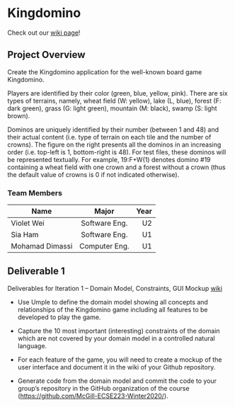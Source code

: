 # Kingdomino

Check out our [wiki page](https://github.com/McGill-ECSE223-Winter2020/ecse223-group-project-04/wiki)!

## Project Overview
Create the Kingdomino application for the well-known board game Kingdomino.

Players are identified by their color (green, blue, yellow, pink).
There are six types of terrains, namely, wheat field (W: yellow), lake (L, blue),
forest (F: dark green), grass (G: light green), mountain (M: black), swamp (S: light brown).

Dominos are uniquely identified by their number (between 1 and 48) and their actual content
(i.e. type of terrain on each tile and the number of crowns).
The figure on the right presents all the dominos in an increasing order (i.e. top-left is 1, bottom-right is 48).
For test files, these dominos will be represented textually.
For example, 19:F+W(1) denotes domino #19 containing a wheat field with one crown and a
forest without a crown (thus the default value of crowns is 0 if not indicated otherwise).

### Team Members
| Name          | Major         | Year  |
| ------------- |:-------------:| -----:|
| Violet Wei    | Software Eng. |  U2   |
| Sia Ham       | Software Eng. |  U1   |
| Mohamad Dimassi | Computer Eng.   |  U1     |

## Deliverable 1

Deliverables for Iteration 1 – Domain Model, Constraints, GUI Mockup [wiki](https://github.com/McGill-ECSE223-Winter2020/ecse223-group-project-04/wiki/Iteration-1)

- Use Umple to define the domain model showing all concepts and relationships of the
Kingdomino game including all features to be developed to play the game.

- Capture the 10 most important (interesting) constraints of the domain which are not covered by
your domain model in a controlled natural language.

- For each feature of the game, you will need to create a mockup of the user interface and
document it in the wiki of your Github repository.

- Generate code from the domain model and commit the code to your group’s repository in the
GitHub organization of the course (https://github.com/McGill-ECSE223-Winter2020/).
